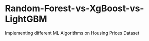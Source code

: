 # Random-Forest-vs-XgBoost-vs-LightGBM
Implementing different ML Algorithms on Housing Prices Dataset
